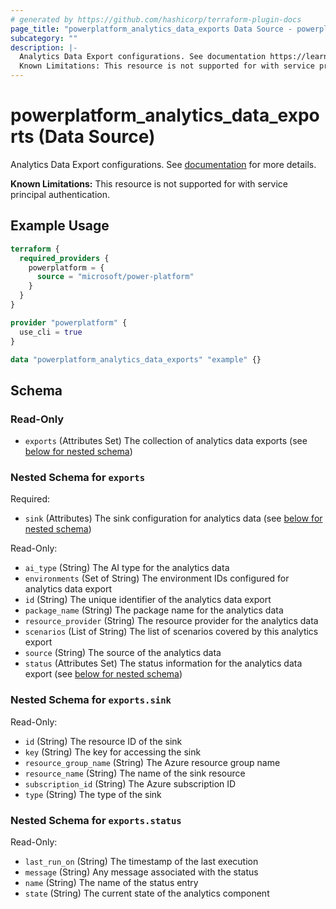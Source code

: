 ```yaml
---
# generated by https://github.com/hashicorp/terraform-plugin-docs
page_title: "powerplatform_analytics_data_exports Data Source - powerplatform"
subcategory: ""
description: |-
  Analytics Data Export configurations. See documentation https://learn.microsoft.com/en-us/power-platform/admin/set-up-export-application-insights for more details.
  Known Limitations: This resource is not supported for with service principal authentication.
---
```


# powerplatform_analytics_data_exports (Data Source)

Analytics Data Export configurations. See [documentation](https://learn.microsoft.com/en-us/power-platform/admin/set-up-export-application-insights) for more details.

**Known Limitations:** This resource is not supported for with service principal authentication.

## Example Usage

```terraform
terraform {
  required_providers {
    powerplatform = {
      source = "microsoft/power-platform"
    }
  }
}

provider "powerplatform" {
  use_cli = true
}

data "powerplatform_analytics_data_exports" "example" {}
```

<!-- schema generated by tfplugindocs -->
## Schema

### Read-Only

- `exports` (Attributes Set) The collection of analytics data exports (see [below for nested schema](#nestedatt--exports))

<a id="nestedatt--exports"></a>
### Nested Schema for `exports`

Required:

- `sink` (Attributes) The sink configuration for analytics data (see [below for nested schema](#nestedatt--exports--sink))

Read-Only:

- `ai_type` (String) The AI type for the analytics data
- `environments` (Set of String) The environment IDs configured for analytics data export
- `id` (String) The unique identifier of the analytics data export
- `package_name` (String) The package name for the analytics data
- `resource_provider` (String) The resource provider for the analytics data
- `scenarios` (List of String) The list of scenarios covered by this analytics export
- `source` (String) The source of the analytics data
- `status` (Attributes Set) The status information for the analytics data export (see [below for nested schema](#nestedatt--exports--status))

<a id="nestedatt--exports--sink"></a>
### Nested Schema for `exports.sink`

Read-Only:

- `id` (String) The resource ID of the sink
- `key` (String) The key for accessing the sink
- `resource_group_name` (String) The Azure resource group name
- `resource_name` (String) The name of the sink resource
- `subscription_id` (String) The Azure subscription ID
- `type` (String) The type of the sink


<a id="nestedatt--exports--status"></a>
### Nested Schema for `exports.status`

Read-Only:

- `last_run_on` (String) The timestamp of the last execution
- `message` (String) Any message associated with the status
- `name` (String) The name of the status entry
- `state` (String) The current state of the analytics component

